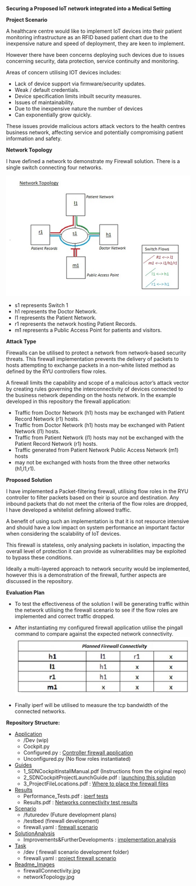 **Securing a Proposed IoT network integrated into a Medical Setting**

**Project Scenario**

A healthcare centre would like to implement IoT devices into their patient 
monitoring infrastructure as an RFID based patient chart due 
to the inexpensive nature and speed of deployment, they are keen to implement. 

However there have been concerns deploying such devices due to issues 
concerning security, data protection, service continuity and monitoring.

Areas of concern utilising IOT devices includes:
- Lack of device support via firmware/security updates. 
- Weak / default credentials. 
- Device specification limits inbuilt security measures. 
- Issues of maintainability. 
- Due to the inexpensive nature the number of devices 
- Can exponentially grow quickly.

These issues provide malicious actors attack vectors to the health 
centres business network, affecting service and potentially 
compromising patient information and safety.

**Network Topology**

I have defined a network to demonstrate my Firewall solution.
There is a single switch connecting four networks.


![Alt text](readme_Images/networkTopology.jpg "project network topology")


- s1 represents Switch 1
- h1 represents the Doctor Network.
- l1 represents the Patient Network.
- r1 represents the network hosting Patient Records.
- m1 represents a Public Access Point for patients and visitors.

**Attack Type**

Firewalls can be utilised to protect a network from network-based 
security threats. This firewall implementation prevents the delivery
of packets to hosts attempting to exchange packets in a non-white 
listed method as defined by the RYU controllers flow roles. 

A firewall limits the capability and scope of a malicious actor’s attack
vector by creating rules governing the interconnectivity of devices 
connected to the business network depending on the hosts network. 
In the example developed in this repository the firewall application:

- Traffic from Doctor Network (h1) hosts may be exchanged with Patient 
Record Network (r1) hosts.
- Traffic from Doctor Network  (h1) hosts may be exchanged with Patient
Network (l1) hosts.
- Traffic from Patient Network (l1) hosts may  not be exchanged with the
Patient Record Network (r1) hosts.
- Traffic generated from Patient Network Public Access Network (m1) hosts
- may not be exchanged with hosts from the three other networks (h1,l1,r1).

**Proposed Solution**

I have implemented a Packet-filtering firewall, utilising flow roles in the RYU 
controller to filter packets based on their ip source and destination. 
Any inbound packets that do not meet the criteria of the flow roles are dropped,
I have developed a whitelist defining allowed traffic.

A benefit of using such an implementation is that it is not resource intensive 
and should have a low impact on system performance an important factor when 
considering the scalability of IoT devices.

This firewall is stateless, only analysing packets in isolation, 
impacting the overall level of protection it can provide as vulnerabilities 
may be exploited to bypass these conditions. 

Ideally a multi-layered approach to network security would be implemented,
however this is a demonstration of the firewall, further aspects are 
discussed in the repository.

**Evaluation Plan**

- To test the effectiveness of the solution I will be generating traffic within 
the network utilising the firewall scenario to see if the flow roles are 
implemented and correct traffic dropped.

- After instantiating my configured firewall application utilise the 
pingall command to compare against the expected network connectivity.
![Alt text](readme_Images/firewallConnectivity.jpg "project network connectivity")

- Finally iperf will be utilised to measure the tcp bandwidth 
of the connected networks.  

**Repository Structure:**


- [Application](Application/ "Link to application folder")
 	- /Dev (wip)
 	- Cockpit.py
 	- Configured.py : [Controller firewall application](Application/configured.py " RYU controller application")
 	- Unconfigured.py (No flow roles instantiated)
- [Guides](Guides/ "Link to guide folder")
 	- 1_SDNCockpitInstallManual.pdf (Instructions from the original repo)
 	- 2_SDNCockpitProjectLaunchGuide.pdf : [launching this solution](Guides/2_SDNCockpitProjectLaunchGuide.pdf "How to launch this project")
 	- 3_ProjectFileLocations.pdf : [Where to place the firewall files](Guides/3_ProjectFileLocations.pdf "Where to place project files")
- [Results](Results/ "Link to results folder")
 	- Performance_Tests.pdf : [iperf tests](Results/Performance_Tests.pdf "Performance results")
 	- Results.pdf   : [Networks connectivity test results](Results/Results.pdf "scenario results - configured.py - unconfigured.py")
- [Scenario](Scenario/ "Link to scenario folder")
 	- /futuredev  (Future development plans)
 	- /testbed  (firewall development)
 	- firewall.yaml  : [firewall scenario](Scenario/firewall.yaml "Link to firewall scenario code")
- [SolutionAnalysis](SolutionAnalysis/Improvements_FurtherDevelopments.pdf "Link to solution analysis")
 	- Improvements&FurtherDevelopments : [implementation analysis](SolutionAnalysis/Improvements&FurtherDevelopments.pdf "implementation analysed")
- [Task](Task/ "Link to task folder")
 	- /dev ( firewall scenario development folder)
 	- firewall.yaml : [project firewall scenario](Task/firewall.yaml "implementation analysed")
- [Readme_Images](readme_Images/ "Link to readme image folder")
 	- firewallConnectivity.jpg
 	- networkTopology.jpg



